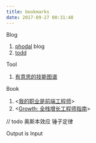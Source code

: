 ```yaml
---
title: bookmarks
date: 2017-09-27 00:31:48
---
```


Blog

1. [phodal](https://www.phodal.com/) blog
2. [todd](https://toddmotto.com/)

Tool

1. [有意思的技能图谱](http://skill-map.stuq.org/)

Book

1. <[我的职业是前端工程师](http://ued.party/#我要成为一个前端设计师)>
2. <[Growth: 全栈增长工程师指南](http://growth.phodal.com/)>


// todo
奥斯本效应
锤子定律

Output is Input
